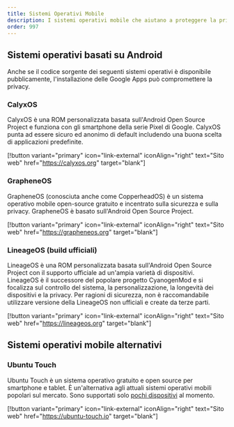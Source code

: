 ```yaml
---
title: Sistemi Operativi Mobile
description: I sistemi operativi mobile che aiutano a proteggere la privacy.
order: 997
---
```


## Sistemi operativi basati su Android

Anche se il codice sorgente dei seguenti sistemi operativi è disponibile pubblicamente, l'installazione delle Google Apps può compromettere la privacy.

### CalyxOS

CalyxOS è una ROM personalizzata basata sull'Android Open Source Project e funziona con gli smartphone della serie Pixel di Google. CalyxOS punta ad essere sicuro ed anonimo di default includendo una buona scelta di applicazioni predefinite.

[!button variant="primary" icon="link-external" iconAlign="right" text="Sito web" href="https://calyxos.org" target="blank"]

### GrapheneOS

GrapheneOS (conosciuta anche come CopperheadOS) è un sistema operativo mobile open-source gratuito e incentrato sulla sicurezza e sulla privacy. GrapheneOS è basato sull'Android Open Source Project.

[!button variant="primary" icon="link-external" iconAlign="right" text="Sito web" href="https://grapheneos.org" target="blank"]

### LineageOS (build ufficiali)

LineageOS è una ROM personalizzata basata sull'Android Open Source Project con il supporto ufficiale ad un'ampia varietà di dispositivi. LineageOS è il successore del popolare progetto CyanogenMod e si focalizza sul controllo del sistema, la personalizzazione, la longevità dei dispositivi e la privacy.
Per ragioni di sicurezza, non è raccomandabile utilizzare versione della LineageOS non ufficiali e create da terze parti.

[!button variant="primary" icon="link-external" iconAlign="right" text="Sito web" href="https://lineageos.org" target="blank"]

## Sistemi operativi mobile alternativi

### Ubuntu Touch

Ubuntu Touch è un sistema operativo gratuito e open source per smartphone e tablet. È un'alternativa agli attuali sistemi operativi mobili popolari sul mercato. Sono supportati solo <a href="https://devices.ubuntu-touch.io/" target="_blank">pochi dispositivi</a> al momento.

[!button variant="primary" icon="link-external" iconAlign="right" text="Sito web" href="https://ubuntu-touch.io" target="blank"]
